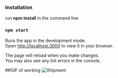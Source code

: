 ### Installation

 run **npm install** in the command line

### `npm start`

Runs the app in the development mode.\
Open [http://localhost:3000](http://localhost:3000) to view it in your browser.

The page will reload when you make changes.\
You may also see any lint errors in the console.

##GIF of working
![Xhipment](https://user-images.githubusercontent.com/32704419/203342634-af94c821-73b9-4479-9cf0-638050505c1d.gif)




